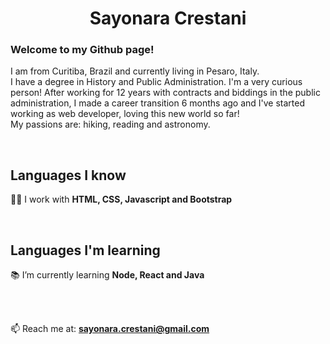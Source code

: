 <h1 align="center">Sayonara Crestani</h1>



### Welcome to my Github page!

I am from Curitiba, Brazil and currently living in Pesaro, Italy. 
<br>
I have a degree in History and Public Administration. I'm a very curious person! After working for 12 years with contracts and biddings in the public administration, I made a career transition 6 months ago and I've started working as web developer, loving this new world so far!
<br>
My passions are: hiking, reading and astronomy. 

<br>

## Languages I know

:technologist: I work with **HTML, CSS, Javascript and Bootstrap**

<br>

## Languages I'm learning

:books: I’m currently learning **Node, React and Java**

<br>
<br>

📫 Reach me at: **sayonara.crestani@gmail.com**

<br>
<br>


<!--
**screstani/screstani** is a ✨ _special_ ✨ repository because its `README.md` (this file) appears on your GitHub profile.

Here are some ideas to get you started:

- 🔭 I’m currently working on ...
- 🌱 I’m currently learning ...
- 👯 I’m looking to collaborate on ...
- 🤔 I’m looking for help with ...
- 💬 Ask me about ...
- 📫 How to reach me: ...
- 😄 Pronouns: ...
- ⚡ Fun fact: ...
-->
